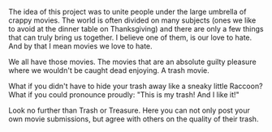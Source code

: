 The idea of this project was to unite people under the large umbrella of crappy movies. The world is often divided on many subjects (ones we like to avoid at the dinner table on Thanksgiving) and there are only a few things that can truly bring us together. I believe one of them, is our love to hate. And by that I mean movies we love to hate. 

We all have those movies. The movies that are an absolute guilty pleasure where we wouldn't be caught dead enjoying. A trash movie.

What if you didn't have to hide your trash away like a sneaky little Raccoon? What if you could pronounce proudly: "This is my trash! And I like it!"

Look no further than Trash or Treasure. Here you can not only post your own movie submissions, but agree with others on the quality of their trash.
